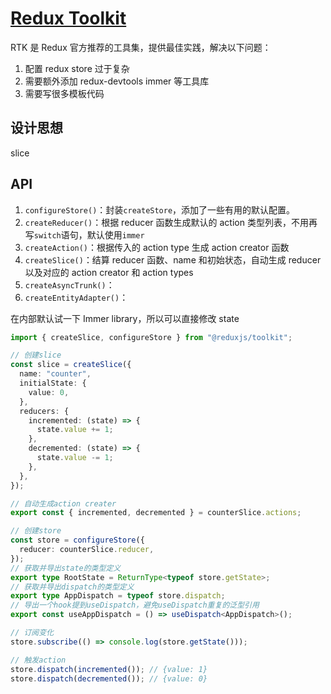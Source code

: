 # [Redux Toolkit](https://redux-toolkit.js.org/)

RTK 是 Redux 官方推荐的工具集，提供最佳实践，解决以下问题：

1. 配置 redux store 过于复杂
2. 需要额外添加 redux-devtools immer 等工具库
3. 需要写很多模板代码

## 设计思想

slice

## API

1. `configureStore()`：封装`createStore`，添加了一些有用的默认配置。
2. `createReducer()`：根据 reducer 函数生成默认的 action 类型列表，不用再写`switch`语句，默认使用`immer`
3. `createAction()`：根据传入的 action type 生成 action creator 函数
4. `createSlice()`：结算 reducer 函数、name 和初始状态，自动生成 reducer 以及对应的 action creator 和 action types
5. `createAsyncTrunk()`：
6. `createEntityAdapter()`：

在内部默认试一下 Immer library，所以可以直接修改 state

```typescript
import { createSlice, configureStore } from "@reduxjs/toolkit";

// 创建slice
const slice = createSlice({
  name: "counter",
  initialState: {
    value: 0,
  },
  reducers: {
    incremented: (state) => {
      state.value += 1;
    },
    decremented: (state) => {
      state.value -= 1;
    },
  },
});

// 自动生成action creater
export const { incremented, decremented } = counterSlice.actions;

// 创建store
const store = configureStore({
  reducer: counterSlice.reducer,
});
// 获取并导出state的类型定义
export type RootState = ReturnType<typeof store.getState>;
// 获取并导出dispatch的类型定义
export type AppDispatch = typeof store.dispatch;
// 导出一个hook提到useDispatch，避免useDispatch重复的泛型引用
export const useAppDispatch = () => useDispatch<AppDispatch>();

// 订阅变化
store.subscribe(() => console.log(store.getState()));

// 触发action
store.dispatch(incremented()); // {value: 1}
store.dispatch(decremented()); // {value: 0}
```
